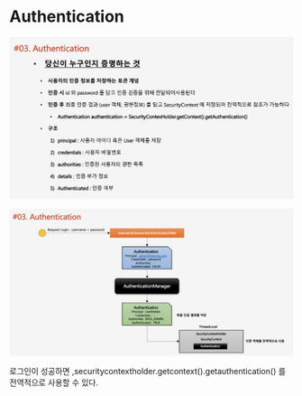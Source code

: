 # Authentication

![](../../../.gitbook/assets/2020-10-18-5.41.41.png)

![](../../../.gitbook/assets/2020-10-18-5.41.50.png)

 로그인이 성공하면 ,securitycontextholder.getcontext\(\).getauthentication\(\) 를 전역적으로 사용할 수 있다.

